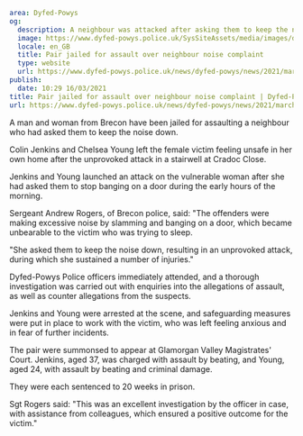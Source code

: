 ```yaml
area: Dyfed-Powys
og:
  description: A neighbour was attacked after asking them to keep the noise down during the early hours
  image: https://www.dyfed-powys.police.uk/SysSiteAssets/media/images/dyfed-powys/news/stock-images-and-logos/court-result.png?crop=(0,12,810,438)&amp;w=600&amp;h=300&amp;scale=both
  locale: en_GB
  title: Pair jailed for assault over neighbour noise complaint
  type: website
  url: https://www.dyfed-powys.police.uk/news/dyfed-powys/news/2021/march-2021/pair-jailed-for-assault-over-neighbour-noise-complaint/
publish:
  date: 10:29 16/03/2021
title: Pair jailed for assault over neighbour noise complaint | Dyfed-Powys Police
url: https://www.dyfed-powys.police.uk/news/dyfed-powys/news/2021/march-2021/pair-jailed-for-assault-over-neighbour-noise-complaint/
```

A man and woman from Brecon have been jailed for assaulting a neighbour who had asked them to keep the noise down.

Colin Jenkins and Chelsea Young left the female victim feeling unsafe in her own home after the unprovoked attack in a stairwell at Cradoc Close.

Jenkins and Young launched an attack on the vulnerable woman after she had asked them to stop banging on a door during the early hours of the morning.

Sergeant Andrew Rogers, of Brecon police, said: "The offenders were making excessive noise by slamming and banging on a door, which became unbearable to the victim who was trying to sleep.

"She asked them to keep the noise down, resulting in an unprovoked attack, during which she sustained a number of injuries."

Dyfed-Powys Police officers immediately attended, and a thorough investigation was carried out with enquiries into the allegations of assault, as well as counter allegations from the suspects.

Jenkins and Young were arrested at the scene, and safeguarding measures were put in place to work with the victim, who was left feeling anxious and in fear of further incidents.

The pair were summonsed to appear at Glamorgan Valley Magistrates' Court. Jenkins, aged 37, was charged with assault by beating, and Young, aged 24, with assault by beating and criminal damage.

They were each sentenced to 20 weeks in prison.

Sgt Rogers said: "This was an excellent investigation by the officer in case, with assistance from colleagues, which ensured a positive outcome for the victim."

